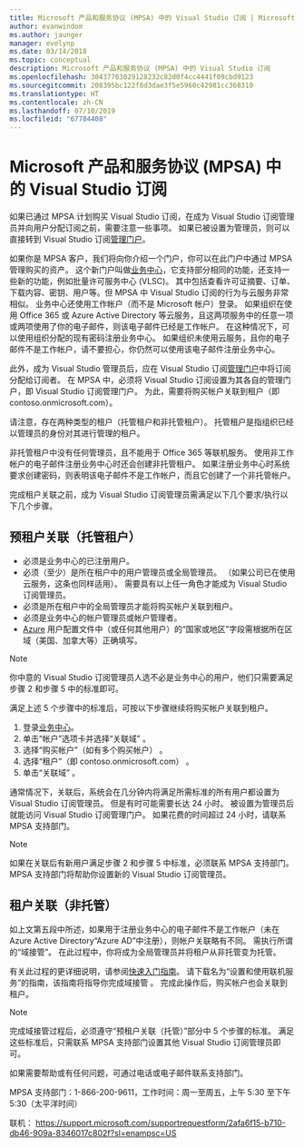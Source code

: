```yaml
---
title: Microsoft 产品和服务协议 (MPSA) 中的 Visual Studio 订阅 | Microsoft Docs
author: evanwindom
ms.author: jaunger
manager: evelynp
ms.date: 03/14/2018
ms.topic: conceptual
description: Microsoft 产品和服务协议 (MPSA) 中的 Visual Studio 订阅
ms.openlocfilehash: 30437703029128232c82d0f4cc4441f09cbd9123
ms.sourcegitcommit: 208395bc122f8d3dae3f5e5960c42981cc368310
ms.translationtype: HT
ms.contentlocale: zh-CN
ms.lasthandoff: 07/10/2019
ms.locfileid: "67784408"
---
```

# <a name="visual-studio-subscriptions-in-a-microsoft-products-and-services-agreement-mpsa"></a>Microsoft 产品和服务协议 (MPSA) 中的 Visual Studio 订阅

如果已通过 MPSA 计划购买 Visual Studio 订阅，在成为 Visual Studio 订阅管理员并向用户分配订阅之前，需要注意一些事项。 如果已被设置为管理员，则可以直接转到 Visual Studio 订阅[管理门户](https://manage.visualstudio.com/)。

如果你是 MPSA 客户，我们将向你介绍一个门户，你可以在此门户中通过 MPSA 管理购买的资产。 这个新门户叫做[业务中心](https://businessaccount.microsoft.com/)，它支持部分相同的功能，还支持一些新的功能，例如批量许可服务中心 (VLSC)。 其中包括查看许可证摘要、订单、下载内容、密钥、用户等。但 MPSA 中 Visual Studio 订阅的行为与云服务非常相似。 业务中心还使用工作帐户（而不是 Microsoft 帐户）登录。 如果组织在使用 Office 365 或 Azure Active Directory 等云服务，且这两项服务中的任意一项或两项使用了你的电子邮件，则该电子邮件已经是工作帐户。 在这种情况下，可以使用组织分配的现有密码注册业务中心。 如果组织未使用云服务，且你的电子邮件不是工作帐户，请不要担心，你仍然可以使用该电子邮件注册业务中心。

此外，成为 Visual Studio 管理员后，应在 Visual Studio 订阅[管理门户](https://manage.visualstudio.com/)中将订阅分配给订阅者。 在 MPSA 中，必须将 Visual Studio 订阅设置为其各自的管理门户，即 Visual Studio 订阅管理门户。 为此，需要将购买帐户关联到租户（即 contoso.onmicrosoft.com）。

请注意，存在两种类型的租户（托管租户和非托管租户）。 托管租户是指组织已经以管理员的身份对其进行管理的租户。

非托管租户中没有任何管理员，且不能用于 Office 365 等联机服务。 使用非工作帐户的电子邮件注册业务中心时还会创建非托管租户。 如果注册业务中心时系统要求创建密码，则表明该电子邮件不是工作帐户，而且它创建了一个非托管帐户。

完成租户关联之前，成为 Visual Studio 订阅管理员需满足以下几个要求/执行以下几个步骤。

## <a name="pre-tenant-association-managed-tenant"></a>预租户关联（托管租户）

- 必须是业务中心的已注册用户。
- 必须（至少）是所在租户中的用户管理员或全局管理员。 （如果公司已在使用云服务，这条也同样适用）。 需要具有以上任一角色才能成为 Visual Studio 订阅管理员。
- 必须是所在租户中的全局管理员才能将购买帐户关联到租户。
- 必须是业务中心的帐户管理员或帐户管理者。
- [Azure](https://portal.azure.com/) 用户配置文件中（或任何其他用户）的“国家或地区”字段需根据所在区域（美国、加拿大等）正确填写。 

> [!NOTE]
> 你中意的 Visual Studio 订阅管理员人选不必是业务中心的用户，他们只需要满足步骤 2 和步骤 5 中的标准即可。

满足上述 5 个步骤中的标准后，可按以下步骤继续将购买帐户关联到租户。
1. 登录[业务中心](https://businessaccount.microsoft.com/)。
2. 单击“帐户”选项卡并选择“关联域”   。
3. 选择“购买帐户”（如有多个购买帐户）  。
4. 选择“租户”（即 contoso.onmicrosoft.com）  。
5. 单击“关联域”  。

通常情况下，关联后，系统会在几分钟内将满足所需标准的所有用户都设置为 Visual Studio 订阅管理员。 但是有时可能需要长达 24 小时。 被设置为管理员后就能访问 Visual Studio 订阅管理门户。 如果花费的时间超过 24 小时，请联系 MPSA 支持部门。

> [!NOTE]
> 如果在关联后有新用户满足步骤 2 和步骤 5 中标准，必须联系 MPSA 支持部门。 MPSA 支持部门将帮助你设置新的 Visual Studio 订阅管理员。

## <a name="tenant-association-unmanaged"></a>租户关联（非托管）

如上文第五段中所述，如果用于注册业务中心的电子邮件不是工作帐户（未在 Azure Active Directory“Azure AD”中注册），则帐户关联略有不同。 需执行所谓的“域接管”。 在此过程中，你将成为全局管理员并将租户从非托管变为托管。

有关此过程的更详细说明，请参阅[快速入门指南](https://www.microsoft.com/en-us/Licensing/existing-customer/business-center-training-and-resources.aspx)。 请下载名为“设置和使用联机服务”的指南，该指南将指导你完成域接管  。 完成此操作后，购买帐户也会关联到租户。

> [!NOTE]
> 完成域接管过程后，必须遵守“预租户关联（托管）”部分中 5 个步骤的标准。 满足这些标准后，只需联系 MPSA 支持部门设置其他 Visual Studio 订阅管理员即可。

如果需要帮助或有任何问题，可通过电话或电子邮件联系支持部门。

MPSA 支持部门：1-866-200-9611，工作时间：周一至周五，上午 5:30 至下午 5:30（太平洋时间） 

联机： https://support.microsoft.com/supportrequestform/2afa6f15-b710-db46-909a-8346017c802f?sl=enampsc=US
